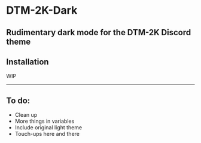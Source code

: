 # DTM-2K-Dark
Rudimentary dark mode for the DTM-2K Discord theme
---
## Installation
WIP

---
## To do:
* Clean up
* More things in variables
* Include original light theme
* Touch-ups here and there
